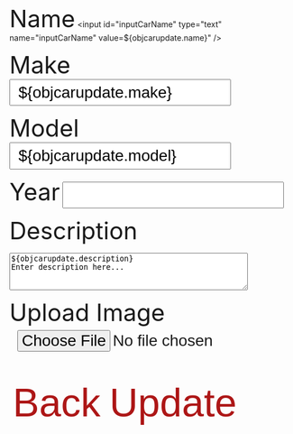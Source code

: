 <h1 id="error"> </h1>

<div id="inputs"> 

<label for="inputCarName">Name</label>
<input id="inputCarName" type="text" name="inputCarName" value=${objcarupdate.name}" /><br>

<label for="inputMake">Make</label>
<input id="inputMake" type="text" name="inputMake" value=${objcarupdate.make} autocomplete="off" /><br>

<label for="inputModel">Model</label>
<input id="inputModel" type="text" name="inputModel" value=${objcarupdate.model} autocomplete="off" /><br>

<label for="inputYear">Year</label>
<input id="inputYear" type="number" name="inputYear" value=${objcarupdate.year} autocomplete="off" /><br>

<label for="inputCarDescription">Description</label>
<textarea id="inputCarDescription" name="inputCarDescription" rows="4" cols="50">${objcarupdate.description}
Enter description here...
</textarea><br>

<p><label for="img">Upload Image</label>
<input id="inputCarImage" type="file" id="img" name="inputCarImage" accept="image/*"></p><br>
 

<button class="button1" onclick="back()">Back</button>
<button class="button1" onclick="input()">Update</button>

</div> 

<script>

// let authorized = false;
let authorized = true;

const options = {
    method: 'GET', 
    // mode: 'cors', 
    cache: 'no-cache', 
    // credentials: 'include', 
    headers: {
        'Content-Type': 'application/json'
        
    },
};

function input() {
  const name = document.getElementById("inputCarName").value;
  const image = "Temp";
  const description = document.getElementById("inputCarDescription").value;
  const make = document.getElementById("inputMake").value;
  const model = document.getElementById("inputModel").value;
  const year = document.getElementById("inputYear").value;

  const url = "https://breadbops.gq/api/carInventory/updateCar/"+${objcarupdate.id};

  var details = {
      'name': name,
      'imageLink': image,
      'description': description,
      'make': make,
      'model': model,
      'year': year};

  var formBody = [];
  for (var property in details) {
    var encodedKey = encodeURIComponent(property);
    var encodedValue = encodeURIComponent(details[property]);
    formBody.push(encodedKey + "=" + encodedValue);
  }
  formBody = formBody.join("&");

  console.log(formBody);
  
  const options = {
    method: 'POST', 
    // mode: 'cors', // no-cors, *cors, same-origin
    cache: 'no-cache', // *default, no-cache, reload, force-cache, only-if-cached
    // credentials: 'include', // include, *same-origin, omit
    headers: {
      // 'Content-Type': 'application/json'
      'Content-Type': 'application/x-www-form-urlencoded;charset=UTF-8'
    },
    body: formBody
  };

  fetch(url, options)
    .then(response => {
      if (!response.ok) {
        if (response.status === 401) {
          throw new Error("You don't have permission");
        } else {
          throw new Error("Something went wrong");
        }
      }
    })
    .then(result => console.log(result))
    .catch(error => document.getElementById("error").innerHTML = error.message);
  
}



</script>

<style>
#input {
    text-shadow: 0 1px 1px hsl(0 0% 0% / 20%);
}


a:focus,
a:hover {
  text-decoration-color: black;
}

input {
  font-size: 2em;
  padding: 0.2em 0.5em;
}   

label {
    font-size: 3em;
}

.button {
  background-color: #ad1616;
  color: white;
  text-align: center;
  transition-duration: 1s;
  cursor: pointer;
}

.button1 {
  background: transparent;
  border: none;
  border-radius: 12px;
  color: #ad1616; 
  font-size: 5em;
}

.button1:hover {
  transition-duration: 1s;
  background-color: #ad1616;
  color: white;
}
</style>
